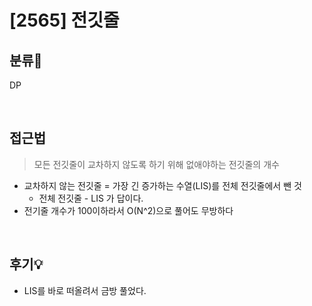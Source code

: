 # [2565] 전깃줄
## 분류💁

DP

</br>

## 접근법
> 모든 전깃줄이 교차하지 않도록 하기 위해 없애야하는 전깃줄의 개수
- 교차하지 않는 전깃줄 = 가장 긴 증가하는 수열(LIS)를 전체 전깃줄에서 뺀 것 
    - 전체 전깃줄 - LIS 가 답이다.
- 전기줄 개수가 100이하라서 O(N^2)으로 풀어도 무방하다

</br>

## 후기💡
- LIS를 바로 떠올려서 금방 풀었다. 